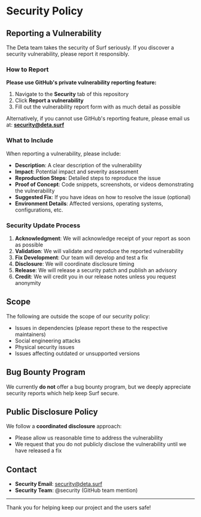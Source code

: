 # Security Policy

## Reporting a Vulnerability

The Deta team takes the security of Surf seriously. If you discover a security vulnerability, please report it responsibly.

### How to Report

**Please use GitHub's private vulnerability reporting feature:**

1. Navigate to the **Security** tab of this repository
2. Click **Report a vulnerability**
3. Fill out the vulnerability report form with as much detail as possible

Alternatively, if you cannot use GitHub's reporting feature, please email us at: **security@deta.surf**

### What to Include

When reporting a vulnerability, please include:

- **Description**: A clear description of the vulnerability
- **Impact**: Potential impact and severity assessment
- **Reproduction Steps**: Detailed steps to reproduce the issue
- **Proof of Concept**: Code snippets, screenshots, or videos demonstrating the vulnerability
- **Suggested Fix**: If you have ideas on how to resolve the issue (optional)
- **Environment Details**: Affected versions, operating systems, configurations, etc.

### Security Update Process

1. **Acknowledgment**: We will acknowledge receipt of your report as soon as possible
2. **Validation**: We will validate and reproduce the reported vulnerability
3. **Fix Development**: Our team will develop and test a fix
4. **Disclosure**: We will coordinate disclosure timing
5. **Release**: We will release a security patch and publish an advisory
6. **Credit**: We will credit you in our release notes unless you request anonymity

## Scope

The following are outside the scope of our security policy:

- Issues in dependencies (please report these to the respective maintainers)
- Social engineering attacks
- Physical security issues
- Issues affecting outdated or unsupported versions

## Bug Bounty Program

We currently **do not** offer a bug bounty program, but we deeply appreciate security reports which help keep Surf secure.

## Public Disclosure Policy

We follow a **coordinated disclosure** approach:

- Please allow us reasonable time to address the vulnerability
- We request that you do not publicly disclose the vulnerability until we have released a fix

## Contact

- **Security Email**: security@deta.surf
- **Security Team**: @security (GitHub team mention)

---

Thank you for helping keep our project and the users safe!
